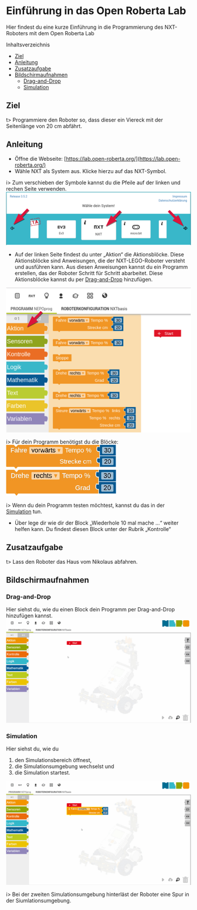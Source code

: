 # Einführung in das Open Roberta Lab
Hier findest du eine kurze Einführung in die Programmierung des NXT-Roboters mit dem Open Roberta Lab

Inhaltsverzeichnis
<!-- vscode-markdown-toc -->
* [Ziel](#Ziel)
* [Anleitung](#Anleitung)
* [Zusatzaufgabe](#Zusatzaufgabe)
* [Bildschirmaufnahmen](#Bildschirmaufnahmen)
	* [Drag-and-Drop](#Drag-and-Drop)
	* [Simulation](#Simulation)

<!-- vscode-markdown-toc-config
	numbering=false
	autoSave=true
	/vscode-markdown-toc-config -->
<!-- /vscode-markdown-toc -->

## <a name='Ziel'></a>Ziel
t> Programmiere den Roboter so, dass dieser ein Viereck mit der Seitenlänge von 20 cm abfährt.

## <a name='Anleitung'></a>Anleitung
* Öffne die Webseite: [https://lab.open-roberta.org/](https://lab.open-roberta.org/)
* Wähle NXT als System aus. Klicke hierzu auf das NXT-Symbol.

i> Zum verschieben der Symbole kannst du die Pfeile auf der linken und rechen Seite verwenden.
![System-Auswahl-Fenster mit dem Text "Wähle dein System" - Zur auswahl stehen EV3, NXT oder micro:bit ... - mit Pfeilen auf der linken und rechten Seite des Bildes.](img/waehle_dein_system.png)

* Auf der linken Seite findest du unter „Aktion“ die Aktionsblöcke.
Diese Aktionsblöcke sind Anweisungen, die der NXT-LEGO-Roboter versteht
und ausführen kann. Aus diesen Anweisungen kannst du ein Programm
erstellen, das der Roboter Schritt für Schritt abarbeitet.
Diese Aktionsblöcke kannst du per [Drag-and-Drop](#Drag-and-Drop) hinzufügen.

![Aktionsbereich auf der linken Seite des Open Roberta Labs mit den Aktions-Blöcken.](img/aktion.png)

i> Für dein Programm benötigst du die Blöcke: <br>
<img alt="Programm-Block 'Fahre vorwärts Tempo % ___ Strecke cm ___'" style="text-align:left" width="300" src="img/Block_fahre_vorwaerts_tempo_in_prozent_strecke_in_cm.png"> 
<img alt="Programm-Block 'Drehe rechts Tempo % ___ Grad ___'" style="text-align:left" width="300" src="img/Block_drehe_rechts_tempo_in_prozent_winkel_in_grad.png">

i> Wenn du dein Programm testen möchtest, kannst du das in der [Simulation](#Simulation) tun.

* Über lege dir wie dir der Block „Wiederhole 10 mal mache …“ weiter helfen
kann. Du findest diesen Block unter der Rubrik „Kontrolle“

## <a name='Zusatzaufgabe'></a>Zusatzaufgabe
t> Lass den Roboter das Haus vom Nikolaus abfahren.


## <a name='Bildschirmaufnahmen'></a>Bildschirmaufnahmen

### <a name='Drag-and-Drop'></a>Drag-and-Drop
Hier siehst du, wie du einen Block dein Programm per Drag-and-Drop hinzufügen kannst.
![Drag and Drop Animation](img/drag_and_drop_aktion_block.gif)

### <a name='Simulation'></a>Simulation
Hier siehst du, wie du
1. den Simulationsbereich öffnest,
2. die Simulationsumgebung wechselst und
3. die Simulation startest.

![Simulations Anmimation](img/simulation.gif)

i> Bei der zweiten Simulationsumgebung hinterläst der Roboter eine Spur in der Siumlationsumgebung.
